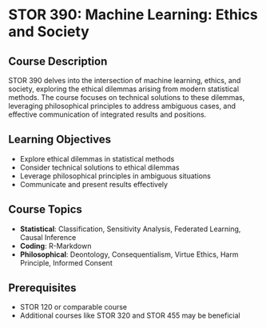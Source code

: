 # STOR 390: Machine Learning: Ethics and Society

## Course Description
STOR 390 delves into the intersection of machine learning, ethics, and society, exploring the ethical dilemmas arising from modern statistical methods. The course focuses on technical solutions to these dilemmas, leveraging philosophical principles to address ambiguous cases, and effective communication of integrated results and positions.

## Learning Objectives
- Explore ethical dilemmas in statistical methods
- Consider technical solutions to ethical dilemmas
- Leverage philosophical principles in ambiguous situations
- Communicate and present results effectively

## Course Topics
- **Statistical**: Classification, Sensitivity Analysis, Federated Learning, Causal Inference
- **Coding**: R-Markdown
- **Philosophical**: Deontology, Consequentialism, Virtue Ethics, Harm Principle, Informed Consent

## Prerequisites
- STOR 120 or comparable course
- Additional courses like STOR 320 and STOR 455 may be beneficial
